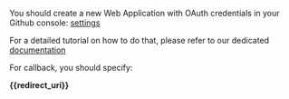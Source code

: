 
You should create a new Web Application with OAuth credentials in your Github console:
[settings](https://github.com/settings/developers)


For a detailed tutorial on how to do that, please refer to our dedicated
[documentation](https://docs.toucantoco.com/concepteur/power-apps-with-data/02-connectors.html#set-up-oauth2-credentials-for-your-platform)

For callback, you should specify:

 **{{redirect_uri}}**

